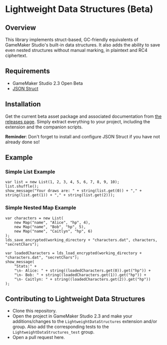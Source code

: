 # Lightweight Data Structures (Beta)

## Overview

This library implements struct-based, GC-friendly equivalents of GameMaker Studio's built-in data structures. It also adds the ability to save even nested structures without manual marking, in plaintext and RC4 ciphertext.

## Requirements

- GameMaker Studio 2.3 Open Beta
- [JSON Struct](https://github.com/dicksonlaw583/JsonStruct)

## Installation

Get the current beta asset package and associated documentation from [the releases page](https://github.com/dicksonlaw583/LightweightDataStructures/releases). Simply extract everything to your project, including the extension and the companion scripts.

**Reminder**: Don't forget to install and configure JSON Struct if you have not already done so!

## Example

### Simple List Example
```
var list = new List(1, 2, 3, 4, 5, 6, 7, 8, 9, 10);
list.shuffle();
show_message("Your draws are: " + string(list.get(0)) + "," + string(list.get(1)) + "," + string(list.get(2)));
```

### Simple Nested Map Example
```
var characters = new List(
	new Map("name", "Alice", "hp", 4),
	new Map("name", "Bob", "hp", 5),
	new Map("name", "Caitlyn", "hp", 6)
);
lds_save_encrypted(working_directory + "characters.dat", characters, "secretChars");
```
```
var loadedCharacters = lds_load_encrypted(working_directory + "characters.dat", "secretChars");
show_message(
	"Stats:" +
	"\n- Alice: " + string((loadedCharacters.get(0)).get("hp")) +
	"\n- Bob: " + string((loadedCharacters.get(1)).get("hp")) +
	"\n- Caitlyn: " + string((loadedCharacters.get(2)).get("hp"))
);
```

## Contributing to Lightweight Data Structures

- Clone this repository.
- Open the project in GameMaker Studio 2.3 and make your additions/changes to the `LightweightDataStructures` extension and/or group. Also add the corresponding tests to the `LightweightDataStructures_test` group.
- Open a pull request here.